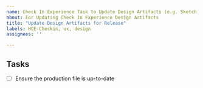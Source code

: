 ```yaml
---
name: Check In Experience Task to Update Design Artifacts (e.g. Sketch files)
about: For Updating Check In Experience Design Artifacts
title: "Update Design Artifacts for Release"
labels: HCE-Checkin, ux, design
assignees: ''

---
```


## Tasks
- [ ] Ensure the production file is up-to-date
